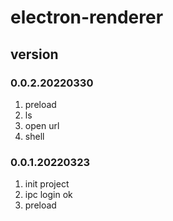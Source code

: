 # electron-renderer

## version
### 0.0.2.20220330
1. preload
2. ls
3. open url
4. shell

### 0.0.1.20220323
1. init project
2. ipc login ok
3. preload 


